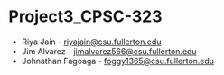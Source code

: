 # Project3_CPSC-323

* Riya Jain - riyajain@csu.fullerton.edu
* Jim Alvarez - jimalvarez566@csu.fullerton.edu
* Johnathan Fagoaga - foggy1365@csu.fullerton.edu
